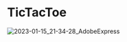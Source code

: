 # TicTacToe

![2023-01-15_21-34-28_AdobeExpress](https://user-images.githubusercontent.com/56179616/212552281-f3dc7387-9e3c-4b20-82bc-f16572a5c7ce.gif)
